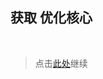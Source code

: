 ## 获取 优化核心

<br />

> 点击[此处](https://github.com/SIRT43/REmk_Optimization-Core/releases/download/1.19.4/Optimization-Core-1.19.4_alpha1.0.0_fabric.zip)继续